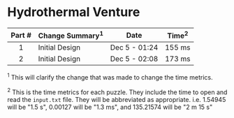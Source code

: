 # Hydrothermal Venture

| Part # | Change Summary<sup>1</sup>        | Date          | Time<sup>2</sup> |
| :----: | :-------------------------------- | :-----------: | :--------------: |
| 1      | Initial Design                    | Dec 5 - 01:24 | 155 ms           |
| 2      | Initial Design                    | Dec 5 - 02:08 | 173 ms           |

<sup>1</sup> This will clarify the change that was made to change the time metrics.

<sup>2</sup> This is the time metrics for each puzzle. They include the time to open and read the `input.txt` file. They will be abbreviated as appropriate. i.e. 1.54945 will be "1.5 s", 0.00127 will be "1.3 ms", and 135.21574 will be "2 m 15 s"